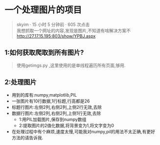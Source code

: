 ﻿# 一个处理图片的项目
> skyim · 15 小时 5 分钟前 · 605 次点击  
>我想抓取一个网址的内容,发现是图片,不知道有啥解决方案不
>http://27.17.15.195:803/show/YPBJ.aspx

## 1:如何获取爬取到所有图片?
>使用getimgs.py ,这里使用的是单线程遍历所有页面,够用.

## 2:处理图片
* 用到的库有:numpy,matplotlib,PIL
* 一张图片有10行数据,1行标题,行高都是26
* 标题行图片:左侧2列,右侧2列,上侧2行无效,去除
* 数据行图片:左侧2列,右侧2列,上侧1行无效,去除
  - 1:用PIL加载图片,保存到numpy数组
  - 2:提取图片的2值化数据,将背景变为1,将文字变为0
* 在处理过程中有个麻烦,速度太慢,可能我对numpy,pil的用法不太正确,有更好方法的请告诉我.

